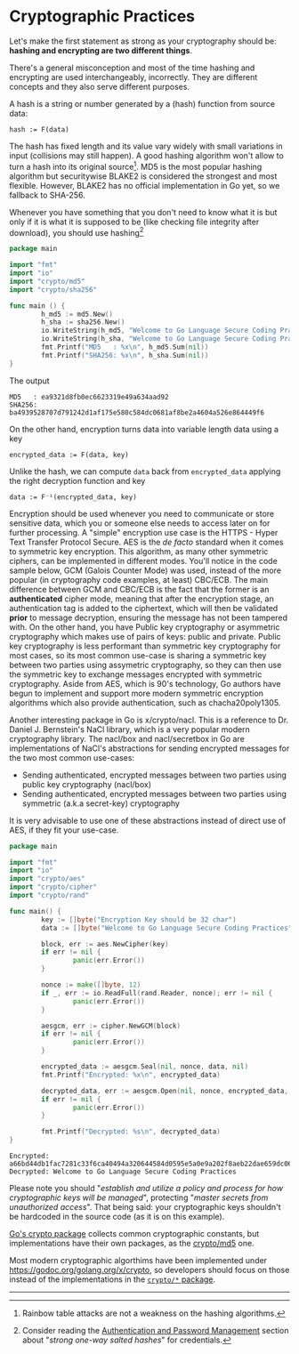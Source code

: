 Cryptographic Practices
======================

Let's make the first statement as strong as your cryptography should be:
**hashing and encrypting are two different things**.

There's a general misconception and most of the time hashing and encrypting are
used interchangeably, incorrectly. They are different concepts and they also
serve different purposes.

A hash is a string or number generated by a (hash) function from source data:
```
hash := F(data)
```
The hash has fixed length and its value vary widely with small variations in
input (collisions may still happen). A good hashing algorithm won't allow to
turn a hash into its original source[^1]. MD5 is the most popular hashing
algorithm but securitywise BLAKE2 is considered the strongest and most flexible.
However, BLAKE2 has no official implementation in Go yet, so we fallback to
SHA-256.

Whenever you have something that you don't need to know what it is but only if
it is what it is supposed to be (like checking file integrity after download),
you should use hashing[^2]

```go
package main

import "fmt"
import "io"
import "crypto/md5"
import "crypto/sha256"

func main () {
        h_md5 := md5.New()
        h_sha := sha256.New()
        io.WriteString(h_md5, "Welcome to Go Language Secure Coding Practices")
        io.WriteString(h_sha, "Welcome to Go Language Secure Coding Practices")
        fmt.Printf("MD5   : %x\n", h_md5.Sum(nil))
        fmt.Printf("SHA256: %x\n", h_sha.Sum(nil))
}
```

The output

```
MD5   : ea9321d8fb0ec6623319e49a634aad92
SHA256: ba4939528707d791242d1af175e580c584dc0681af8be2a4604a526e864449f6
```

On the other hand, encryption turns data into variable length data using a key

```
encrypted_data := F(data, key)
```

Unlike the hash, we can compute `data` back from `encrypted_data` applying the
right decryption function and key

```
data := F⁻¹(encrypted_data, key)
```

Encryption should be used whenever you need to communicate or store sensitive
data, which you or someone else needs to access later on for further
processing. A "simple" encryption use case is the HTTPS - Hyper Text Transfer
Protocol Secure.
AES is the _de facto_ standard when it comes to symmetric key encryption. This
algorithm, as many other symmetric ciphers, can be implemented in different
modes.
You'll notice in the code sample below, GCM (Galois Counter Mode) was used,
instead of the more popular (in cryptography code examples, at least) CBC/ECB.
The main difference between GCM and CBC/ECB is the fact that the former is an
**authenticated** cipher mode, meaning that after the encryption stage, an
authentication tag is added to the ciphertext, which will then be validated
**prior** to message decryption, ensuring the message has not been tampered
with.
On the other hand, you have Public key cryptography or asymmetric cryptography
which makes use of pairs of keys: public and private. Public key cryptography
is less performant than symmetric key cryptography for most cases, so its most
common use-case is sharing a symmetric key between two parties using assymetric
cryptography, so they can then use the symmetric key to exchange messages
encrypted with symmetric cryptography.
Aside from AES, which is 90's technology, Go authors have begun to implement and
support more modern symmetric encryption algorithms which also provide
authentication, such as chacha20poly1305.

Another interesting package in Go is x/crypto/nacl. This is a reference to
Dr. Daniel J. Bernstein's NaCl library, which is a very popular modern
cryptography library.
The nacl/box and nacl/secretbox in Go are implementations of NaCl's
abstractions for sending encrypted messages for the two most common use-cases:

* Sending authenticated, encrypted messages between two parties using public
  key cryptography (nacl/box)
* Sending authenticated, encrypted messages between two parties using symmetric
  (a.k.a secret-key) cryptography

It is very advisable to use one of these abstractions instead of direct use of
AES, if they fit your use-case.

```go
package main

import "fmt"
import "io"
import "crypto/aes"
import "crypto/cipher"
import "crypto/rand"

func main() {
        key := []byte("Encryption Key should be 32 char")
        data := []byte("Welcome to Go Language Secure Coding Practices")

        block, err := aes.NewCipher(key)
        if err != nil {
                panic(err.Error())
        }

        nonce := make([]byte, 12)
        if _, err := io.ReadFull(rand.Reader, nonce); err != nil {
                panic(err.Error())
        }

        aesgcm, err := cipher.NewGCM(block)
        if err != nil {
                panic(err.Error())
        }

        encrypted_data := aesgcm.Seal(nil, nonce, data, nil)
        fmt.Printf("Encrypted: %x\n", encrypted_data)

        decrypted_data, err := aesgcm.Open(nil, nonce, encrypted_data, nil)
        if err != nil {
                panic(err.Error())
        }

        fmt.Printf("Decrypted: %s\n", decrypted_data)
}
```

```
Encrypted: a66bd44db1fac7281c33f6ca40494a320644584d0595e5a0e9a202f8aeb22dae659dc06932d4e409fe35a95d14b1cffacbe3914460dd27cbd274b0c3a561
Decrypted: Welcome to Go Language Secure Coding Practices
```

Please note you should "_establish and utilize a policy and process for how
cryptographic keys will be managed_", protecting "_master secrets from
unauthorized access_". That being said: your cryptographic keys shouldn't be
hardcoded in the source code (as it is on this example).

[Go's crypto package][1] collects common cryptographic constants, but
implementations have their own packages, as the [crypto/md5][2] one.

Most modern cryptographic algorthims have been implemented under
https://godoc.org/golang.org/x/crypto, so developers should focus on those
instead of the implementations in the [`crypto/*` package][1].

---

[^1]: Rainbow table attacks are not a weakness on the hashing algorithms.
[^2]: Consider reading the [Authentication and Password Management][3] section about "_strong one-way salted hashes_" for credentials.

[1]: https://golang.org/pkg/crypto/
[2]: https://golang.org/pkg/crypto/md5/
[3]: /authentication-password-management.html
